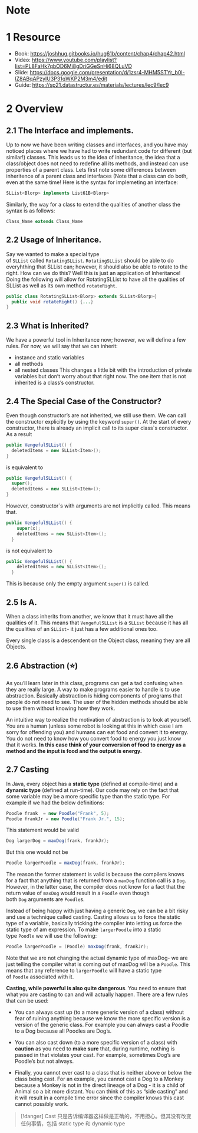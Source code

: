 # Note



# 1 Resource

-   Book: https://joshhug.gitbooks.io/hug61b/content/chap4/chap42.html
-   Video: https://www.youtube.com/playlist?list=PL8FaHk7qbOD6Mi8gDriGGeSnHi68QLuVD
-   Slide: https://docs.google.com/presentation/d/1zsr4-MHM5STYr_b0l-lZ8ABqAPzyIU3P31qWKP2M3m4/edit
-   Guide: https://sp21.datastructur.es/materials/lectures/lec9/lec9

# 2 Overview

## 2.1 The Interface and implements.

Up to now we have been writing classes and interfaces, and you have may noticed places where we have had to write redundant code for different (but similar!) classes. This leads us to the idea of inheritance, the idea that a class/object does not need to redefine all its methods, and instead can use properties of a parent class. Lets first note some differences between inheritence of a parent class and interfaces (Note that a class can do both, even at the same time! Here is the syntax for implemeting an interface:

```java
SLList<Blorp> implements List61B<Blorp>
```

Similarly, the way for a class to extend the qualities of another class the syntax is as follows:

```java
Class_Name extends Class_Name
```

## 2.2 Usage of Inheritance.

Say we wanted to make a special type of `SLList` called `RotatingSLList`. `RotatingSLList` should be able to do everyhthing that SLList can; however, it should also be able to rotate to the right. How can we do this? Well this is just an application of Inheritance! Doing the following will allow for RotatingSLList to have all the qualities of SLList as well as its own method `rotateRight`.

```java
public class RotatingSLList<Blorp> extends SLList<Blorp>{
  public void rotateRight() {...}
}
```

## 2.3 What is Inherited?

We have a powerful tool in Inheritance now; however, we will define a few rules. For now, we will say that we can inherit:

-   instance and static variables
-   all methods
-   all nested classes This changes a little bit with the introduction of private variables but don’t worry about that right now. The one item that is not inherited is a class’s constructor.

## 2.4 The Special Case of the Constructor?

Even though constructor’s are not inherited, we still use them. We can call the constructor explicitly by using the keyword `super()`. At the start of every constructor, there is already an implicit call to its super class`s constructor. As a result

```java
public VengefulSLList() {
  deletedItems = new SLList<Item>();
}
```

is equivalent to

```java
public VengefulSLList() {
  super();
  deletedItems = new SLList<Item>();
}
```

However, constructor`s with arguments are not implicitly called. This means that.

```java
public VengefulSLList() {
    super(x);
    deletedItems = new SLList<Item>();
  }
```

is not equivalent to

```java
public VengefulSLList() {
    deletedItems = new SLList<Item>();
  }
```

This is because only the empty argument `super()` is called.

## 2.5 Is A. 

When a class inherits from another, we know that it must have all the qualities of it. This means that `VengefulSLList` is a `SLList` because it has all the qualities of an `SLList`- it just has a few additional ones too.

Every single class is a descendent on the Object class, meaning they are all Objects.

## 2.6 Abstraction (⭐️) 

As you’ll learn later in this class, programs can get a tad confusing when they are really large. A way to make programs easier to handle is to use abstraction. Basically abstraction is hiding components of programs that people do not need to see. The user of the hidden methods should be able to use them without knowing how they work.

An intuitive way to realize the motivation of abstraction is to look at yourself. You are a human (unless some robot is looking at this in which case I am sorry for offending you) and humans can eat food and convert it to energy. You do not need to know how you convert food to energy you just know that it works. **In this case think of your conversion of food to energy as a method and the input is food and the output is energy.**

## 2.7 Casting

In Java, every object has a **static type** (defined at compile-time) and a **dynamic type** (defined at run-time). Our code may rely on the fact that some variable may be a more specific type than the static type. For example if we had the below definitions:

```java
Poodle frank  = new Poodle("Frank", 5);
Poodle frankJr = new Poodle("Frank Jr.", 15);
```

This statement would be valid

```java
Dog largerDog = maxDog(frank, frankJr);
```

But this one would not be

```java
Poodle largerPoodle = maxDog(frank, frankJr);
```

The reason the former statement is valid is because the compilers knows for a fact that anything that is returned from a `maxDog` function call is a `Dog`. However, in the latter case, the compiler does not know for a fact that the return value of `maxDog` would result in a `Poodle` even though both `Dog` arguments are `Poodle`s.

Instead of being happy with just having a generic `Dog`, we can be a bit risky and use a technique called casting. Casting allows us to force the static type of a variable, basically tricking the compiler into letting us force the static type of am expression. To make `largerPoodle` into a static type `Poodle` we will use the following:

```java
Poodle largerPoodle = (Poodle) maxDog(frank, frankJr);
```

Note that we are not changing the actual dynamic type of maxDog- we are just telling the compiler what is coming out of maxDog will be a `Poodle`. This means that any reference to `largerPoodle` will have a static type of `Poodle` associated with it.

**Casting, while powerful is also quite dangerous**. You need to ensure that what you are casting to can and will actually happen. There are a few rules that can be used:

-   You can always cast up (to a more generic version of a class) without fear of ruining anything because we know the more specific version is a version of the generic class. For example you can always cast a Poodle to a Dog because all Poodles are Dog’s.
    
-   You can also cast down (to a more specific version of a class) with **caution** as you need to **make sure** that, during runtime, nothing is passed in that violates your cast. For example, sometimes Dog’s are Poodle’s but not always.
    
-   Finally, you cannot ever cast to a class that is neither above or below the class being cast. For an example, you cannot cast a Dog to a Monkey because a Monkey is not in the direct lineage of a Dog - it is a child of Animal so a bit more distant. You can think of this as “side casting” and it will result in a compile time error since the compiler knows this cast cannot possibly work.

>[!danger] Cast 只是告诉编译器这样做是正确的，不用担心。但其没有改变任何事情，包括 static type 和 dynamic type